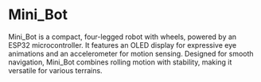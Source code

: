 # Mini_Bot
Mini_Bot is a compact, four-legged robot with wheels, powered by an ESP32 microcontroller. It features an OLED display for expressive eye animations and an accelerometer for motion sensing. Designed for smooth navigation, Mini_Bot combines rolling motion with stability, making it versatile for various terrains.
